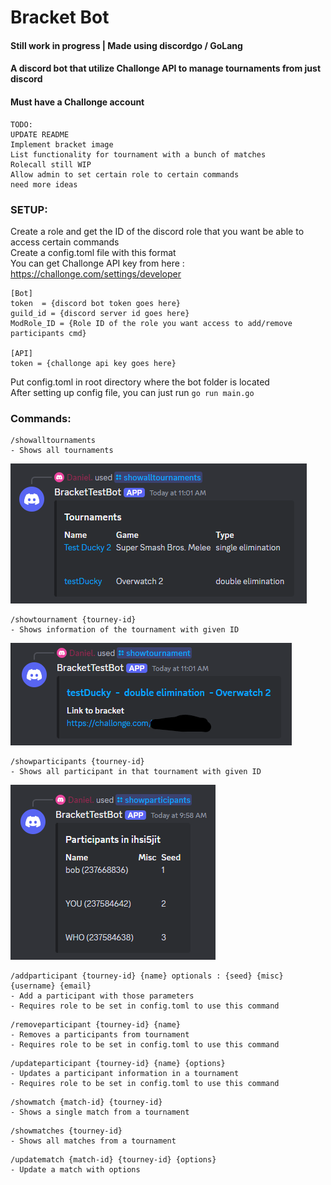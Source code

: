 # Bracket Bot
#### Still work in progress | Made using discordgo / GoLang
#### A discord bot that utilize Challonge API to manage tournaments from just discord
#### Must have a Challonge account

````
TODO:
UPDATE README
Implement bracket image 
List functionality for tournament with a bunch of matches
Rolecall still WIP
Allow admin to set certain role to certain commands
need more ideas
````

### SETUP:
Create a role and get the ID of the discord role that you want be able to access certain commands\
Create a config.toml file with this format \
You can get Challonge API key from here : https://challonge.com/settings/developer
````
[Bot]
token  = {discord bot token goes here}
guild_id = {discord server id goes here}
ModRole_ID = {Role ID of the role you want access to add/remove participants cmd} 

[API]
token = {challonge api key goes here}
````
Put config.toml in root directory where the bot folder is located\
After setting up config file, you can just run ``go run main.go``

### Commands:
````
/showalltournaments 
- Shows all tournaments
````
![img.png](img.png)
````
/showtournament {tourney-id} 
- Shows information of the tournament with given ID
````
![img_1.png](img_1.png)

````
/showparticipants {tourney-id} 
- Shows all participant in that tournament with given ID
````
![img_2.png](img_2.png)

````
/addparticipant {tourney-id} {name} optionals : {seed} {misc} {username} {email} 
- Add a participant with those parameters
- Requires role to be set in config.toml to use this command
````


````
/removeparticipant {tourney-id} {name} 
- Removes a participants from tournament
- Requires role to be set in config.toml to use this command
````


````
/updateparticipant {tourney-id} {name} {options}
- Updates a participant information in a tournament
- Requires role to be set in config.toml to use this command
````

````
/showmatch {match-id} {tourney-id}
- Shows a single match from a tournament
````

````
/showmatches {tourney-id}
- Shows all matches from a tournament
````

````
/updatematch {match-id} {tourney-id} {options}
- Update a match with options
````




